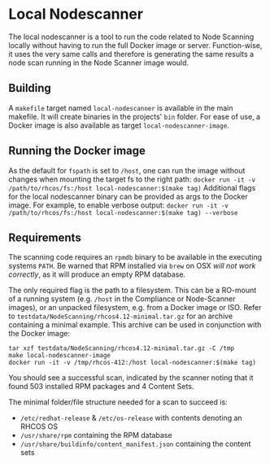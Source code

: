 # Local Nodescanner
The local nodescanner is a tool to run the code related to Node Scanning locally without having to run the full Docker image or server.
Function-wise, it uses the very same calls and therefore is generating the same results a node scan running in the Node Scanner image would.

## Building
A `makefile` target named `local-nodescanner` is available in the main makefile.
It will create binaries in the projects' `bin` folder.
For ease of use, a Docker image is also available as target `local-nodescanner-image`.

## Running the Docker image
As the default for `fspath` is set to `/host`, one can run the image without changes when mounting the target fs to the right path:
`docker run -it -v /path/to/rhcos/fs:/host local-nodescanner:$(make tag)`
Additional flags for the local nodescanner binary can be provided as args to the Docker image.
For example, to enable verbose output:
`docker run -it -v /path/to/rhcos/fs:/host local-nodescanner:$(make tag) --verbose`

## Requirements
The scanning code requires an `rpmdb` binary to be available in the executing systems `PATH`.
Be warned that RPM installed via `brew` on OSX *will not work correctly*, as it will produce an empty RPM database.

The only required flag is the path to a filesystem. 
This can be a RO-mount of a running system (e.g. `/host` in the Compliance or Node-Scanner images),
or an unpacked filesystem, e.g. from a Docker image or ISO.
Refer to `testdata/NodeScanning/rhcos4.12-minimal.tar.gz` for an archive containing a minimal example.
This archive can be used in conjunction with the Docker image:
```shell
tar xzf testdata/NodeScanning/rhcos4.12-minimal.tar.gz -C /tmp
make local-nodescanner-image
docker run -it -v /tmp/rhcos-412:/host local-nodescanner:$(make tag)
```
You should see a successful scan, indicated by the scanner noting that it found 503 installed RPM packages and 4 Content Sets.

The minimal folder/file structure needed for a scan to succeed is:
- `/etc/redhat-release` & `/etc/os-release` with contents denoting an RHCOS OS
- `/usr/share/rpm` containing the RPM database
- `/usr/share/buildinfo/content_manifest.json` containing the content sets